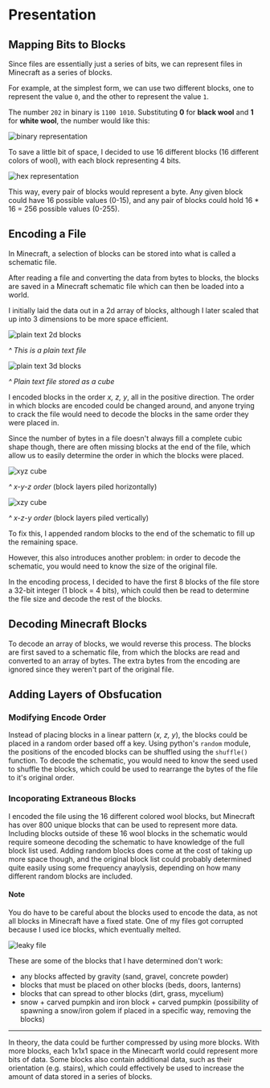 # Presentation 

## Mapping Bits to Blocks 

Since files are essentially just a series of bits, we can represent files in Minecraft as a series of blocks. 

For example, at the simplest form, we can use two different blocks, one to represent the value `0`, and the other to represent the value `1`. 

The number `202` in binary is `1100 1010`. Substituting **0** for **black wool** and **1** for **white wool**, the number would like this: 


![binary representation](images/image.png)

To save a little bit of space, I decided to use 16 different blocks (16 different colors of wool), with each block representing 4 bits. 

![hex representation](images/image-1.png)

This way, every pair of blocks would represent a byte. Any given block could have 16 possible values (0-15), and any pair of blocks could hold 16 * 16 = 256 possible values (0-255). 


## Encoding a File

In Minecraft, a selection of blocks can be stored into what is called a schematic file. 

After reading a file and converting the data from bytes to blocks, the blocks are saved in a Minecraft schematic file which can then be loaded into a world.  

I initially laid the data out in a 2d array of blocks, although I later scaled that up into 3 dimensions to be more space efficient. 

![plain text 2d blocks](images/image-2.png)

*^ This is a plain text file* 

![plain text 3d blocks](images/image-3.png)

*^ Plain text file stored as a cube* 

I encoded blocks in the order *x, z, y*, all in the positive direction. The order in which blocks are encoded could be changed around, and anyone trying to crack the file would need to decode the blocks in the same order they were placed in. 

Since the number of bytes in a file doesn't always fill a complete cubic shape though, there are often missing blocks at the end of the file, which allow us to easily determine the order in which the blocks were placed. 

![xyz cube](images/image-4.png)

*^ x-y-z order* (block layers piled horizontally)


![xzy cube](images/image-5.png)

*^ x-z-y order* (block layers piled vertically)

To fix this, I appended random blocks to the end of the schematic to fill up the remaining space. 

However, this also introduces another problem: in order to decode the schematic, you would need to know the size of the original file. 

In the encoding process, I decided to have the first 8 blocks of the file store a 32-bit integer (1 block = 4 bits), which could then be read to determine the file size and decode the rest of the blocks. 

## Decoding Minecraft Blocks 

To decode an array of blocks, we would reverse this process. The blocks are first saved to a schematic file, from which the blocks are read and converted to an array of bytes. The extra bytes from the encoding are ignored since they weren't part of the original file.

## Adding Layers of Obsfucation 

### Modifying Encode Order 

Instead of placing blocks in a linear pattern (*x, z, y*), the blocks could be placed in a random order based off a key. Using python's `random` module, the positions of the encoded blocks can be shuffled using the `shuffle()` function. To decode the schematic, you would need to know the seed used to shuffle the blocks, which could be used to rearrange the bytes of the file to it's original order. 

### Incoporating Extraneous Blocks 

I encoded the file using the 16 different colored wool blocks, but Minecraft has over 800 unique blocks that can be used to represent more data. Including blocks outside of these 16 wool blocks in the schematic would require someone decoding the schematic to have knowledge of the full block list used. Adding random blocks does come at the cost of taking up more space though, and the original block list could probably determined quite easily using some frequency anaylysis, depending on how many different random blocks are included. 

#### Note

You do have to be careful about the blocks used to encode the data, as not all blocks in Minecraft have a fixed state. One of my files got corrupted because I used ice blocks, which eventually melted. 


![leaky file](images/image-6.png)

These are some of the blocks that I have determined don't work:

- any blocks affected by gravity (sand, gravel, concrete powder)
- blocks that must be placed on other blocks (beds, doors, lanterns)
- blocks that can spread to other blocks (dirt, grass, mycelium)
- snow + carved pumpkin and iron block + carved pumpkin (possibility of spawning a snow/iron golem if placed in a specific way, removing the blocks)

-----------
In theory, the data could be further compressed by using more blocks. With more blocks, each 1x1x1 space in the Minecarft world could represent more bits of data. Some blocks also contain additional data, such as their orientation (e.g. stairs), which could effectively be used to increase the amount of data stored in a series of blocks. 